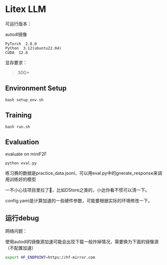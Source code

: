 # Litex LLM 

可运行版本：

autodl镜像

```
PyTorch  2.8.0
Python  3.12(ubuntu22.04)
CUDA  12.8
```

显存要求：

> 30G+

## Environment Setup

```
bash setup_env.sh
```

## Training

```
bash run.sh
```

## Evaluation

evaluate on miniF2F

```
python eval.py
```

练习赛的数据是practice_data.jsonl，可以用eval.py中的gnerate_response来调用训练好的模型

一不小心往项目里拉了💩，比如DStore之类的，小达你看不惯可以清一下。

config.yaml是计算加速的一些硬件参数，可能要根据实际的环境修改一下。

## 运行debug

网络问题：

使用autodl的镜像源加速可能会出现下载一般炸掉情况，需要换为下面的镜像源（不配置加速）

```bash
export HF_ENDPOINT=https://hf-mirror.com
```